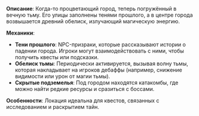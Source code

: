 **Описание**: Когда-то процветающий город, теперь погружённый в вечную тьму. Его улицы заполнены тенями прошлого, а в центре города возвышается древний обелиск, излучающий магическую энергию.

**Механики**:
- **Тени прошлого**: NPC-призраки, которые рассказывают истории о падении города. Игроки могут взаимодействовать с ними, чтобы получить квесты или подсказки.
- **Обелиск тьмы**: Периодически активируется, вызывая волну тьмы, которая накладывает на игроков дебаффы (например, снижение видимости или урон от магии тьмы).
- **Скрытые подземелья**: Под городом находятся катакомбы, где можно найти редкие ресурсы и сразиться с боссами.

**Особенности**: Локация идеальна для квестов, связанных с исследованием и раскрытием тайн.